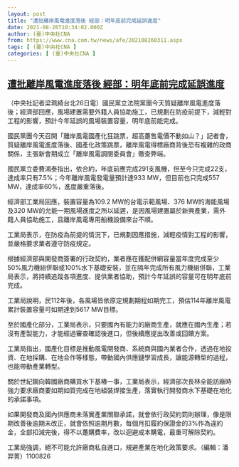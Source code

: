 ```yaml
---
layout: post
title: "遭批離岸風電進度落後 經部：明年底前完成延誤進度"
date: 2021-08-26T10:34:02.000Z
author: (臺)中央社CNA
from: https://www.cna.com.tw/news/afe/202108260311.aspx
tags: [ (臺)中央社CNA ]
categories: [ (臺)中央社CNA ]
---
```

<!--1629974042000-->
[遭批離岸風電進度落後 經部：明年底前完成延誤進度](https://www.cna.com.tw/news/afe/202108260311.aspx)
------

<div>
<div></div><div class="paragraph"><p>（中央社記者梁珮綺台北26日電）國民黨立法院黨團今天質疑離岸風電進度落後；經濟部回應，風場建置需要外籍人員協助施工，已規劃在防疫前提下，減輕對工程的影響，預計今年延誤的風場裝置容量，明年底前能完成。</p><p>國民黨團今天召開「離岸風電國產化狂跳票，超高躉售電價不動如山？」記者會，質疑離岸風電進度落後、國產化政策跳票，離岸風電得標廠商背後恐有複雜的政商關係，主張新會期成立「離岸風電調閱委員會」徹查弊端。</p><p>國民黨立委費鴻泰指出，依合約，年底前應完成291支風機，但至今只完成22支，達成率只有7.5%；今年離岸風電發電量預計達933 MW，但目前也只完成557 MW，達成率60%，進度嚴重落後。</p><p>經濟部工業局回應，裝置容量為109.2 MW的台電示範風場、376 MW的海能風場及320 MW的允能一期風場進度之所以延遲，是因風場建置屬於新興產業，需外籍人員協助施工，且離岸風電專用船機設備來台不順。</p><p>工業局表示，在防疫為前提的情況下，已規劃因應措施，減輕疫情對工程的影響，並嚴格要求業者遵守防疫規定。</p><p>根據經濟部與開發商簽署的行政契約，業者應在獲配併網容量當年度完成至少50%風力機組併聯或100%水下基礎安裝，並在隔年完成所有風力機組併聯，工業局表示，將持續追蹤各項進度、提供業者協助，預計今年延誤的容量可在明年底前完成。</p><p>工業局說明，民112年後，各風場皆依原定規劃期程如期完工，預估114年離岸風電累計裝置容量可如期達到5617 MW目標。</p><p>至於國產化部分，工業局表示，只要國內有能力的廠商生產，就應在國內生產；若沒有產製能力，才能經過審查確認後進口，但後續應提出改善或回饋方案。</p><p>工業局指出，國產化目標是推動風電開發商、系統商與國內業者合作，透過在地投資、在地採購、在地合作等樣態，帶動國內供應鏈學習成長，讓能源轉型的過程，也能帶動產業轉型。</p><p>關於世紀鋼向韓國廠商購買水下基樁一事，工業局表示，經濟部次長林全能訪廠時強力要求廠商要如期如質完成在地組裝焊接生產，落實執行開發商水下基礎在地化的承諾事項。</p><p>如果開發商及國內供應商未落實產業關聯承諾，就會依行政契約罰則辦理，像是限期改善後逾期未改正，就會依照逾期月數，每個月扣履約保證金的3%作為違約金，全部扣減完後，得不以躉購費率，改以迴避成本購電，最重可解除契約。</p><p>工業局強調，絕不可能允許廠商私自進口，規避產業在地化政策要求。（編輯：潘羿菁）1100826</p></div>
</div>

